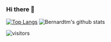 ### Hi there 👋
[![Top Langs](https://github-readme-stats.vercel.app/api/top-langs/?username=Bernardtm&layout=compact&theme=chartreuse-dark)](https://github.com/anuraghazra/github-readme-stats)
![Bernardtm's github stats](https://github-readme-stats.vercel.app/api?username=Bernardtm&show_icons=true&theme=chartreuse-dark)

![visitors](https://visitor-badge.glitch.me/badge?page_id=Bernardtm.Bernardtm)
<!--
**Bernardtm/Bernardtm** is a ✨ _special_ ✨ repository because its `README.md` (this file) appears on your GitHub profile.

Here are some ideas to get you started:

- 🔭 I’m currently working on ...
- 🌱 I’m currently learning ...
- 👯 I’m looking to collaborate on ...
- 🤔 I’m looking for help with ...
- 💬 Ask me about ...
- 📫 How to reach me: ...
- 😄 Pronouns: ...
- ⚡ Fun fact: ...
-->
